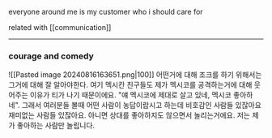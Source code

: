 everyone around me is my customer who i should care for

related with [[communication]]

---
### courage and comedy

![[Pasted image 20240816163651.png|100]]
어떤거에 대해 조크를 하기 위해서는 그거에 대해 잘 알아야한다. 여기 멕시칸 친구들도 제가 멕시코를 공격하는거에 대해 웃어주는 이유가 티가 나기 때문이에요. "얘 멕시코에 제대로 살고 있네, 멕시코 좋아하네". 그래서 여러분들 볼때 어떤 사람이 농답이랍시고 하는데 비호감인 사람들 있잖아요 재미없는 사람들 있잖아요. 아니면 상대를 좋아하지도 않으면서 놀리는거에요. 저는 제가 좋아하는 사람만 놀립니다.